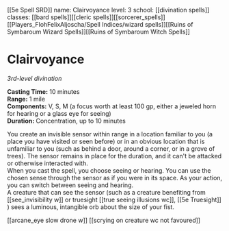 [[5e Spell SRD]]
name: Clairvoyance
level: 3
school: [[divination spells]]
classes: [[bard spells]][[cleric spells]][[sorcerer_spells]][[Players_FlohFelixAljoscha/Spell Indices/wizard spells]][[Ruins of Symbaroum Wizard Spells]][[Ruins of Symbaroum Witch Spells]]

# Clairvoyance 
_3rd-level divination_ 

**Casting Time:** 10 minutes    
**Range:** 1 mile    
**Components:** V, S, M (a focus worth at least 100 gp, either a jeweled horn for hearing or a glass eye for seeing)    
**Duration:** Concentration, up to 10 minutes 

You create an invisible sensor within range in a location familiar to you (a place you have visited or seen before) or in an obvious location that is unfamiliar to you (such as behind a door, around a corner, or in a grove of trees). The sensor remains in place for the duration, and it can't be attacked or otherwise interacted with.    
When you cast the spell, you choose seeing or hearing. You can use the chosen sense through the sensor as if you were in its space. As your action, you can switch between seeing and hearing.    
A creature that can see the sensor (such as a creature benefiting from [[see_invisibility w]] or truesight [[true seeing illusions wc]], [[5e Truesight]] ) sees a luminous, intangible orb about the size of your fist. 

[[arcane_eye slow drone w]]
[[scrying on creature wc not favoured]]